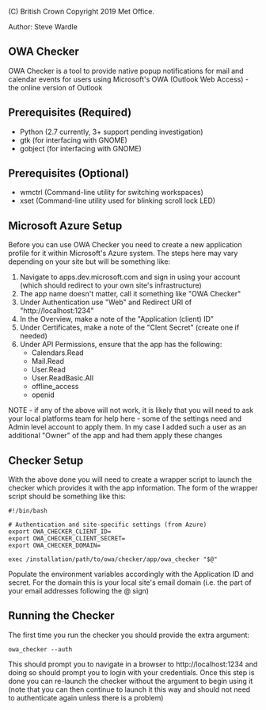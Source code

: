 (C) British Crown Copyright 2019 Met Office.

Author: Steve Wardle

OWA Checker
-----------

OWA Checker is a tool to provide native popup notifications for mail and
calendar events for users using Microsoft's OWA (Outlook Web Access) - the
online version of Outlook


Prerequisites (Required)
------------------------
 * Python (2.7 currently, 3+ support pending investigation)
 * gtk (for interfacing with GNOME)
 * gobject (for interfacing with GNOME)


Prerequisites (Optional)
------------------------
 * wmctrl (Command-line utility for switching workspaces)
 * xset (Command-line utility used for blinking scroll lock LED)

Microsoft Azure Setup
---------------------
Before you can use OWA Checker you need to create a new application profile
for it within Microsoft's Azure system.  The steps here may vary depending on
your site but will be something like:

 1. Navigate to apps.dev.microsoft.com and sign in using your account (which
    should redirect to your own site's infrastructure)
 2. The app name doesn't matter, call it something like "OWA Checker"
 3. Under Authentication use "Web" and Redirect URI of "http://localhost:1234"
 4. In the Overview, make a note of the "Application (client) ID"
 5. Under Certificates, make a note of the "Clent Secret" (create one if needed)
 6. Under API Permissions, ensure that the app has the following:
     * Calendars.Read
     * Mail.Read
     * User.Read
     * User.ReadBasic.All
     * offline_access
     * openid

NOTE - if any of the above will not work, it is likely that you will need to
       ask your local platforms team for help here - some of the settings need
       and Admin level account to apply them.  In my case I added such a user
       as an additional "Owner" of the app and had them apply these changes


Checker Setup
-------------
With the above done you will need to create a wrapper script to launch the
checker which provides it with the app information.  The form of the wrapper
script should be something like this:

    #!/bin/bash

    # Authentication and site-specific settings (from Azure)
    export OWA_CHECKER_CLIENT_ID=
    export OWA_CHECKER_CLIENT_SECRET=
    export OWA_CHECKER_DOMAIN=

    exec /installation/path/to/owa/checker/app/owa_checker "$@"

Populate the environment variables accordingly with the Application ID and 
secret. For the domain this is your local site's email domain (i.e. the part
of your email addresses following the @ sign)


Running the Checker
-------------------
The first time you run the checker you should provide the extra argument:

    owa_checker --auth

This should prompt you to navigate in a browser to http://localhost:1234
and doing so should prompt you to login with your credentials.  Once this 
step is done you can re-launch the checker without the argument to begin
using it (note that you can then continue to launch it this way and should
not need to authenticate again unless there is a problem)
